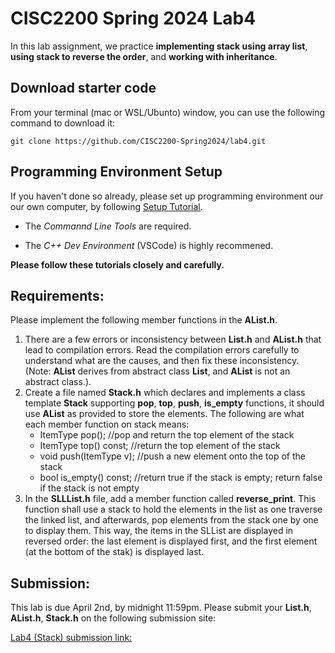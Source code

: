 
# CISC2200 Spring 2024 Lab4

In this lab assignment, we practice **implementing stack using array list**, **using stack to reverse the order**,
and **working with inheritance**.

## Download starter code

From your terminal (mac or WSL/Ubunto) window, you can use the following command to download it:
```
git clone https://github.com/CISC2200-Spring2024/lab4.git
```

## Programming Environment Setup
If you haven't done so already, please set up programming environment our our own computer, by following [Setup Tutorial](https://eecs280staff.github.io/tutorials/). 

- The _Commannd Line Tools_ are required. 

- The _C++ Dev Environment_ (VSCode) is highly recommened.

**Please follow these tutorials closely and carefully.**

## Requirements:

Please implement the following member functions in the **AList.h**. 

1. There are a few errors or inconsistency between **List.h** and **AList.h** that lead to compilation errors. Read the compilation errors carefully to understand what are the causes, and then fix these inconsistency. (Note: **AList** derives from abstract class **List**, and **AList** is not an abstract class.). 
3. Create a file named **Stack.h** which declares and implements a class template **Stack** supporting **pop**, **top**, **push**, **is_empty** functions, it should use **AList** as provided to store the elements.
   The following are what each member function on stack means: 
   - ItemType pop(); //pop and return the top element of the stack
   - ItemType top() const; //return the top element of the stack
   - void push(ItemType v); //push a new element onto the top of the stack
   - bool is_empty() const; //return true if the stack is empty; return false if the stack is not empty
5. In the **SLLList.h** file, add a member function called **reverse_print**. This function shall use a stack to hold the elements in the list as one traverse the linked list, and
   afterwards, pop elements from the stack one by one to display them. This way, the items in the SLList are displayed in reversed order: the last element is displayed first, and the first element (at the bottom of the stak) is displayed last.
   
## Submission:

This lab is due April 2nd, by midnight 11:59pm. Please submit your **List.h**, **AList.h**, **Stack.h** on the following
submission site: 

 [Lab4 (Stack) submission link:](https://storm.cis.fordham.edu:8443/web/project/1766?current_tab=submit) 

   
